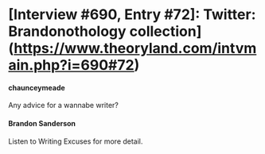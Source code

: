 # [Interview #690, Entry #72]: Twitter: Brandonothology collection](https://www.theoryland.com/intvmain.php?i=690#72)

#### chaunceymeade

Any advice for a wannabe writer?

#### Brandon Sanderson

Listen to Writing Excuses for more detail.

